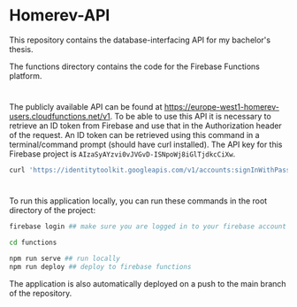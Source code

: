 # Homerev-API
This repository contains the database-interfacing API for my bachelor's thesis.

The functions directory contains the code for the Firebase Functions platform.

#
The publicly available API can be found at https://europe-west1-homerev-users.cloudfunctions.net/v1. To be able to use this API it is necessary to retrieve an ID token from Firebase and use that in the Authorization header of the request. An ID token can be retrieved using this command in a terminal/command prompt (should have curl installed). The API key for this Firebase project is `AIzaSyAYzvi0vJVGvD-ISNpoWj8iGlTjdkcCiXw`.
```bash
curl 'https://identitytoolkit.googleapis.com/v1/accounts:signInWithPassword?key=[API-key here]' -H 'Content-Type: application/json' --data-binary '{"email":"[email here]","password":"[password here]","returnSecureToken":true}'
```

#
To run this application locally, you can run these commands in the root directory of the project:
```bash
firebase login ## make sure you are logged in to your firebase account

cd functions

npm run serve ## run locally
npm run deploy ## deploy to firebase functions 
```
The application is also automatically deployed on a push to the main branch of the repository.
